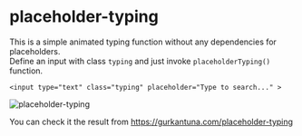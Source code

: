 # placeholder-typing

This is a simple animated typing function without any dependencies for placeholders.<br>
Define an input with class `typing` and just invoke `placeholderTyping()` function.

```
<input type="text" class="typing" placeholder="Type to search..." >
```

![placeholder-typing](https://github.com/g-u-r-k-a-n/placeholder-typing/assets/55924924/1f32053e-2148-4b0b-aada-2bbd59da1013)

You can check it the result from https://gurkantuna.com/placeholder-typing
